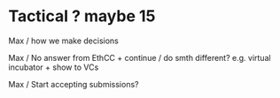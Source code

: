 # Tactical ? maybe 15

Max / how we make decisions

Max / No answer from EthCC + continue / do smth different? e.g. virtual incubator + show to VCs

Max / Start accepting submissions?

